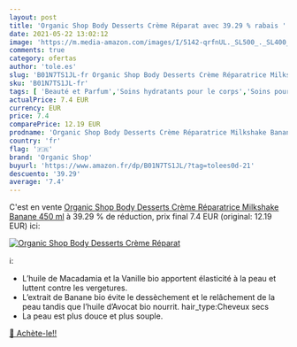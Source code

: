 ```yaml
---
layout: post
title: 'Organic Shop Body Desserts Crème Réparat avec 39.29 % rabais '
date: 2021-05-22 13:02:12
image: 'https://m.media-amazon.com/images/I/5142-qrfnUL._SL500_._SL400_.jpg'
comments: true
category: ofertas
author: 'tole.es'
slug: 'B01N7TS1JL-fr Organic Shop Body Desserts Crème Réparatrice Milkshake...'
sku: 'B01N7TS1JL-fr'
tags: [ 'Beauté et Parfum','Soins hydratants pour le corps','Soins pour la peau','Soins pour le corps','organic shop', ]
actualPrice: 7.4 EUR
currency: EUR
price: 7.4
comparePrice: 12.19 EUR
prodname: 'Organic Shop Body Desserts Crème Réparatrice Milkshake Banane 450 ml'
country: 'fr'
flag: '🇫🇷'
brand: 'Organic Shop'
buyurl: 'https://www.amazon.fr/dp/B01N7TS1JL/?tag=tolees0d-21'
descuento: '39.29'
average: '7.4'
---
```


C'est en vente [Organic Shop Body Desserts Crème Réparatrice Milkshake Banane 450 ml](https://www.amazon.fr/dp/B01N7TS1JL/?tag=tolees0d-21)  à  39.29 % de réduction, prix final  7.4 EUR (original: 12.19 EUR) ici:

[![Organic Shop Body Desserts Crème Réparat](https://m.media-amazon.com/images/I/5142-qrfnUL._SL500_._SL400_.jpg)](https://www.amazon.fr/dp/B01N7TS1JL/?tag=tolees0d-21)

ℹ️:

- L’huile de Macadamia et la Vanille bio apportent élasticité à la peau et luttent contre les vergetures.
- L’extrait de Banane bio évite le dessèchement et le relâchement de la peau tandis que l’huile d’Avocat bio nourrit. hair_type:Cheveux secs
- La peau est plus douce et plus souple.

[🛒 Achète-le!!](https://www.amazon.fr/dp/B01N7TS1JL/?tag=tolees0d-21)
